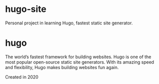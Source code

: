 # hugo-site
Personal project in learning Hugo, fastest static site generator.

# hugo
The world’s fastest framework for building websites.
Hugo is one of the most popular open-source static site generators. With its amazing speed and flexibility, Hugo makes building websites fun again.

Created in 2020
